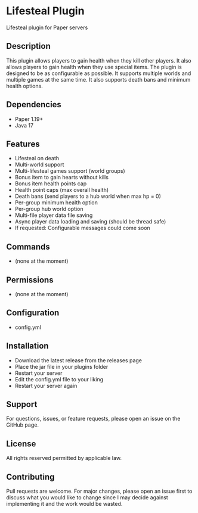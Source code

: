 # Lifesteal Plugin
Lifesteal plugin for Paper servers

## Description
This plugin allows players to gain health when they kill other players. It also allows players to gain health when they
use special items. The plugin is designed to be as configurable as possible. It supports multiple worlds and multiple
games at the same time. It also supports death bans and minimum health options.

## Dependencies
 - Paper 1.19+
 - Java 17

## Features
 - Lifesteal on death
 - Multi-world support
 - Multi-lifesteal games support (world groups)
 - Bonus item to gain hearts without kills
 - Bonus item health points cap
 - Health point caps (max overall health)
 - Death bans (send players to a hub world when max hp = 0)
 - Per-group minimum health option
 - Per-group hub world option
 - Multi-file player data file saving
 - Async player data loading and saving (should be thread safe)
 - If requested: Configurable messages could come soon

## Commands
 - (none at the moment)

## Permissions
 - (none at the moment)

## Configuration
 - config.yml

## Installation
 - Download the latest release from the releases page
 - Place the jar file in your plugins folder
 - Restart your server
 - Edit the config.yml file to your liking
 - Restart your server again

## Support
For questions, issues, or feature requests, please open an issue on the GitHub page.

## License
All rights reserved permitted by applicable law.

## Contributing
Pull requests are welcome. For major changes, please open an issue first to discuss what you would like to change since 
I may decide against implementing it and the work would be wasted.